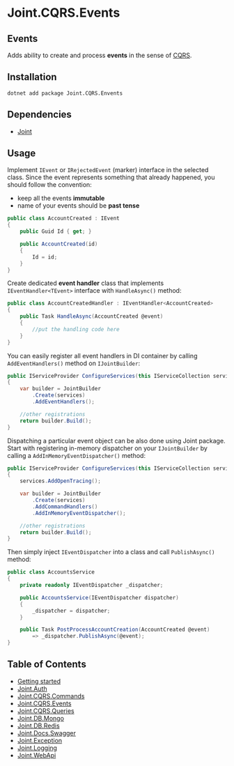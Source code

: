 # Joint.CQRS.Events

## Events
Adds ability to create and process **events** in the sense of [CQRS](https://martinfowler.com/bliki/CQRS.html).

## Installation
```
dotnet add package Joint.CQRS.Envents
```

## Dependencies
- [Joint](https://www.nuget.org/packages/Joint/)

## Usage

Implement ```IEvent``` or ```IRejectedEvent``` (marker) interface in the selected class. Since the event represents something that already happened, you should follow the convention:

- keep all the events  **immutable**
- name of your events should be **past tense**

```c#
public class AccountCreated : IEvent
{
    public Guid Id { get; }

    public AccountCreated(id)
    {
        Id = id;
    }
}
```

Create dedicated **event handler** class that implements ```IEventHandler<TEvent>``` interface with ```HandleAsync()``` method:

```c#
public class AccountCreatedHandler : IEventHandler<AccountCreated>
{
    public Task HandleAsync(AccountCreated @event)
    {
        //put the handling code here
    }
}
```

You can easily register all event handlers in DI container by calling ```AddEventHandlers()``` method on ```IJointBuilder```:

```c#
public IServiceProvider ConfigureServices(this IServiceCollection services)
{
    var builder = JointBuilder
        .Create(services)
        .AddEventHandlers();

    //other registrations    
    return builder.Build();
}
```

Dispatching a particular event object can be also done using Joint package. Start with registering in-memory dispatcher on your ```IJointBuilder``` by calling a ```AddInMemoryEventDispatcher()``` method:

```c#
public IServiceProvider ConfigureServices(this IServiceCollection services)
{
    services.AddOpenTracing();

    var builder = JointBuilder
        .Create(services)
        .AddCommandHandlers()
        .AddInMemoryEventDispatcher();

    //other registrations    
    return builder.Build();
}
```

Then simply inject ```IEventDispatcher``` into a class and call ```PublishAsync()``` method:

```c#
public class AccountsService
{
    private readonly IEventDispatcher _dispatcher;

    public AccountsService(IEventDispatcher dispatcher)
    {
        _dispatcher = dispatcher;
    } 

    public Task PostProcessAccountCreation(AccountCreated @event)
        => _dispatcher.PublishAsync(@event);
}
```

## Table of Contents
- [Getting started](/src/Joint)
- [Joint.Auth](/src/Joint.Auth)
- [Joint.CQRS.Commands](/src/Joint.CQRS.Commands)
- [Joint.CQRS.Events](#events)
- [Joint.CQRS.Queries](/src/Joint.CQRS.Queries)
- [Joint.DB.Mongo](/src/Joint.DB.Mongo)
- [Joint.DB.Redis](/src/Joint.DB.Redis)
- [Joint.Docs.Swagger](/src/Joint.Docs.Swagger)
- [Joint.Exception](/src/Joint.Exception)
- [Joint.Logging](/src/Joint.Logging)
- [Joint.WebApi](/src/Joint.WebApi)
